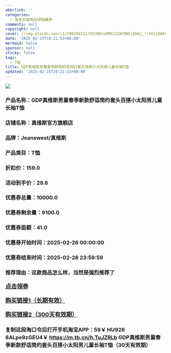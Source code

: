 ```yaml
---
abbrlink: ''
categories:
  - 淘宝天猫商品领隐藏券
comments: null
copyright: null
cover: //img.alicdn.com/i2/289268212/O1CN01uHR62J2AX9WXjEHAj_!!4611686018427380212-0-item_pic.jpg
date: '2025-02-25T19:21:53+08:00'
mermaid: false
sponsor: null
sticky: false
tags:
  - T恤
title: GDP真维斯男童春季新款舒适简约套头百搭小太阳男儿童长袖T恤
updated: '2025-02-25T19:21:53+08:00'
--- 
```


![](//img.alicdn.com/i2/289268212/O1CN01uHR62J2AX9WXjEHAj_!!4611686018427380212-0-item_pic.jpg)

### 产品名称：GDP真维斯男童春季新款舒适简约套头百搭小太阳男儿童长袖T恤
### 店铺名称：真维斯官方旗舰店
### 品牌：Jeanswest/真维斯
### 产品类目：T恤
### 折扣价：159.0
### 活动到手价：29.6
### 优惠券总量：10000.0
### 优惠券剩余量：9100.0
### 优惠券面额：41.0
### 优惠券开始时间：2025-02-26 00:00:00	
### 优惠券结束时间：2025-02-28 23:59:59	
### 推荐理由：这款商品怎么样，当然是强烈推荐了

<p style="font-size: 18px; font-weight: bold;">
  <a href="https://uland.taobao.com/coupon/edetail?e=8gYDmq1VAgqlhHvvyUNXZfh8CuWt5YH5OVuOuRD5gLJMmdsrkidbOWBzzpT26idJr1CF2MPHpdqJiaZZ%2Bn0D7V%2FbfdSUzLw4wkaSlnY%2FmLTyPeQK7SGsbNrCoKhGspiORSHvQe2jOLZ9pbNCYX0I%2BPP%2BWUTgK%2F%2B0I%2BtaUgbudUxA%2B536asYsLWVfKa%2BhVnNDNd3e65qq65a4bniSKrEMu5jB6TX2HR3QQ5WKStDdyeTLAJho1Tgm24y1rRo98IyIzxHHRjXbSzC3GXpSbfs48iMNFMNr8ghOB55mWbuE5oKRzwgHcTbC816e0j1uLTJ19pILCoZ%2B%2FH9%2BOHfs5nLQGA%3D%3D&traceId=21665f9817407225954674899d132c&union_lens=lensId%3AOPT%401740722598%4021279e82_0e01_1954b26f231_bcd8%4001%40eyJmbG9vcklkIjo3MzM1NH0ie" target="_blank">点击领券</a>
</p>
<p style="font-size: 18px; font-weight: bold;">
  <a href="https://s.click.taobao.com/t?e=m%3D2%26s%3DNG70Agbxeupw4vFB6t2Z2ueEDrYVVa64K7Vc7tFgwiHjf2vlNIV67k2Uw6Vjz9mVtYQMu9Tydq33ID%2FV1RqsF4wnCJeELi4I%2FIEn%2BS1IjHAB0ghlTd7WlZVm%2FOAUUFw71qrpxiwMoCNxc1AtbZGVS4P6eSjGAQW4AhQPjaAoL%2BeMHuv7RoNv0Q0jFsbsQ7KWTy6MU%2F3AiEc87%2BRX%2Fj%2BUlyLQKjqROwu5x79jcd%2BWzcEdfOMoYKcXIV4KaedP90pEozvQCWI2PAlyfsBFZDqhxXSFvSTZM%2B%2F4A13NwUW6D5uB5nwGTLIc%2BqkfnMHu8NwyPaXg%2FKwnH88%3D" target="_blank">购买链接1（长期有效）</a>
</p>
<p style="font-size: 18px; font-weight: bold;">
  <a href="https://s.click.taobao.com/ZqPLRYs" target="_blank">购买链接2（300天有效期）</a>
</p>

### 复制这段淘口令后打开手机淘宝APP：59￥ HU926 8ALpe9zGEU4￥ https://m.tb.cn/h.TuJZRLb  GDP真维斯男童春季新款舒适简约套头百搭小太阳男儿童长袖T恤（30天有效期）

